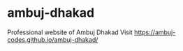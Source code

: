 # ambuj-dhakad
Professional website of Ambuj Dhakad
Visit https://ambuj-codes.github.io/ambuj-dhakad/
